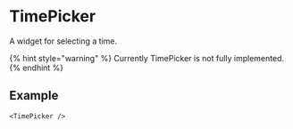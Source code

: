 # TimePicker

A widget for selecting a time.

{% hint style="warning" %}
Currently TimePicker is not fully implemented.
{% endhint %}

## Example

```markup
<TimePicker />
```

